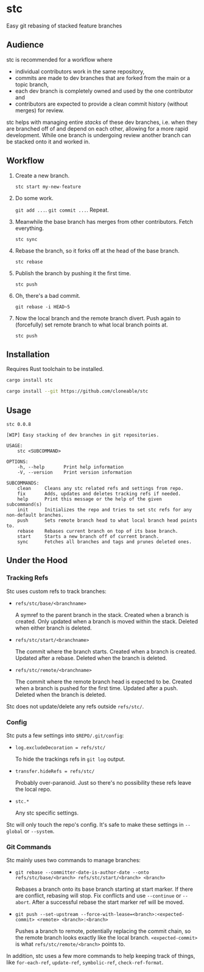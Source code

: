 # stc

Easy git rebasing of stacked feature branches

## Audience

stc is recommended for a workflow where
*  individual contributors work in the same repository,
*  commits are made to dev branches that are forked from the main or a topic
   branch,
*  each dev branch is completely owned and used by the one contributor and
*  contributors are expected to provide a clean commit history (without merges)
   for review.

stc helps with managing entire *stacks* of these dev branches, i.e. when
they are branched off of and depend on each other, allowing for a more rapid
development. While one branch is undergoing review another branch can be stacked
onto it and worked in.

## Workflow

1. Create a new branch.

   `stc start my-new-feature`

2. Do some work.

   `git add ...`. `git commit ...`. Repeat.

3. Meanwhile the base branch has merges from other contributors. Fetch
   everything.

   `stc sync`

4. Rebase the branch, so it forks off at the head of the base branch.

   `stc rebase`

5. Publish the branch by pushing it the first time.

   `stc push`

6. Oh, there's a bad commit.

   `git rebase -i HEAD~5`

7. Now the local branch and the remote branch divert. Push again to (forcefully)
   set remote branch to what local branch points at.

   `stc push`

## Installation

Requires Rust toolchain to be installed.

```sh
cargo install stc
```

```sh
cargo install --git https://github.com/cloneable/stc
```

## Usage

```
stc 0.0.8

[WIP] Easy stacking of dev branches in git repositories.

USAGE:
    stc <SUBCOMMAND>

OPTIONS:
    -h, --help       Print help information
    -V, --version    Print version information

SUBCOMMANDS:
    clean     Cleans any stc related refs and settings from repo.
    fix       Adds, updates and deletes tracking refs if needed.
    help      Print this message or the help of the given subcommand(s)
    init      Initializes the repo and tries to set stc refs for any non-default branches.
    push      Sets remote branch head to what local branch head points to.
    rebase    Rebases current branch on top of its base branch.
    start     Starts a new branch off of current branch.
    sync      Fetches all branches and tags and prunes deleted ones.
```

## Under the Hood

### Tracking Refs

Stc uses custom refs to track branches:

*  `refs/stc/base/<branchname>`

   A symref to the parent branch in the stack. Created when a branch is created.
   Only updated when a branch is moved within the stack. Deleted when either
   branch is deleted.

*  `refs/stc/start/<branchname>`

   The commit where the branch starts. Created when a branch is created. Updated
   after a rebase. Deleted when the branch is deleted.

*  `refs/stc/remote/<branchname>`

   The commit where the remote branch head is expected to be. Created when a
   branch is pushed for the first time. Updated after a push. Deleted when the
   branch is deleted.

Stc does not update/delete any refs outside `refs/stc/`.

### Config

Stc puts a few settings into `$REPO/.git/config`:

*  `log.excludeDecoration = refs/stc/`

   To hide the trackings refs in `git log` output.

*  `transfer.hideRefs = refs/stc/`

   Probably over-paranoid. Just so there's no possibility these refs leave the
   local repo.

*  `stc.*`

   Any stc specific settings.

Stc will only touch the repo's config. It's safe to make these settings in
`--global` or `--system`.

### Git Commands

Stc mainly uses two commands to manage branches:

*  `git rebase --committer-date-is-author-date --onto refs/stc/base/<branch> refs/stc/start/<branch> <branch>`

   Rebases a branch onto its base branch starting at start marker. If there are
   conflict, rebasing will stop. Fix conflicts and use `--continue` or
   `--abort`. After a successful rebase the start marker ref will be moved.

*  `git push --set-upstream --force-with-lease=<branch>:<expected-commit> <remote> <branch>:<branch>`

   Pushes a branch to remote, potentially replacing the commit chain, so the
   remote branch looks exactly like the local branch. `<expected-commit>` is
   what `refs/stc/remote/<branch>` points to.

In addition, stc uses a few more commands to help keeping track of things,
like `for-each-ref`, `update-ref`, `symbolic-ref`, `check-ref-format`.
